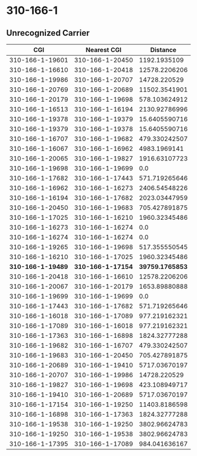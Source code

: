 # 310-166-1
## Unrecognized Carrier


| CGI | Nearest CGI | Distance |
|-----|-------------|----------|
| 310-166-1-19601 | 310-166-1-20450 | 1192.1935109 |
| 310-166-1-16610 | 310-166-1-20418 | 12578.2206206 |
| 310-166-1-19986 | 310-166-1-20707 | 14728.220529 |
| 310-166-1-20769 | 310-166-1-20689 | 11502.3541901 |
| 310-166-1-20179 | 310-166-1-19698 | 578.103624912 |
| 310-166-1-16513 | 310-166-1-16194 | 2130.92786996 |
| 310-166-1-19378 | 310-166-1-19379 | 15.6405590716 |
| 310-166-1-19379 | 310-166-1-19378 | 15.6405590716 |
| 310-166-1-16707 | 310-166-1-19682 | 479.330242507 |
| 310-166-1-16067 | 310-166-1-16962 | 4983.1969141 |
| 310-166-1-20065 | 310-166-1-19827 | 1916.63107723 |
| 310-166-1-19698 | 310-166-1-19699 | 0.0 |
| 310-166-1-17682 | 310-166-1-17443 | 571.719265646 |
| 310-166-1-16962 | 310-166-1-16273 | 2406.54548226 |
| 310-166-1-16194 | 310-166-1-17682 | 2023.03447959 |
| 310-166-1-20450 | 310-166-1-19683 | 705.427891875 |
| 310-166-1-17025 | 310-166-1-16210 | 1960.32345486 |
| 310-166-1-16273 | 310-166-1-16274 | 0.0 |
| 310-166-1-16274 | 310-166-1-16274 | 0.0 |
| 310-166-1-19265 | 310-166-1-19698 | 517.355550545 |
| 310-166-1-16210 | 310-166-1-17025 | 1960.32345486 |
| **310-166-1-19489** | **310-166-1-17154** | **39759.1765853** |
| 310-166-1-20418 | 310-166-1-16610 | 12578.2206206 |
| 310-166-1-20067 | 310-166-1-20179 | 1653.89880888 |
| 310-166-1-19699 | 310-166-1-19699 | 0.0 |
| 310-166-1-17443 | 310-166-1-17682 | 571.719265646 |
| 310-166-1-16018 | 310-166-1-17089 | 977.219162321 |
| 310-166-1-17089 | 310-166-1-16018 | 977.219162321 |
| 310-166-1-17363 | 310-166-1-16898 | 1824.32777288 |
| 310-166-1-19682 | 310-166-1-16707 | 479.330242507 |
| 310-166-1-19683 | 310-166-1-20450 | 705.427891875 |
| 310-166-1-20689 | 310-166-1-19410 | 5717.03670197 |
| 310-166-1-20707 | 310-166-1-19986 | 14728.220529 |
| 310-166-1-19827 | 310-166-1-19698 | 423.108949717 |
| 310-166-1-19410 | 310-166-1-20689 | 5717.03670197 |
| 310-166-1-17154 | 310-166-1-19250 | 11403.8186598 |
| 310-166-1-16898 | 310-166-1-17363 | 1824.32777288 |
| 310-166-1-19538 | 310-166-1-19250 | 3802.96624783 |
| 310-166-1-19250 | 310-166-1-19538 | 3802.96624783 |
| 310-166-1-17395 | 310-166-1-17089 | 984.041636167 |
